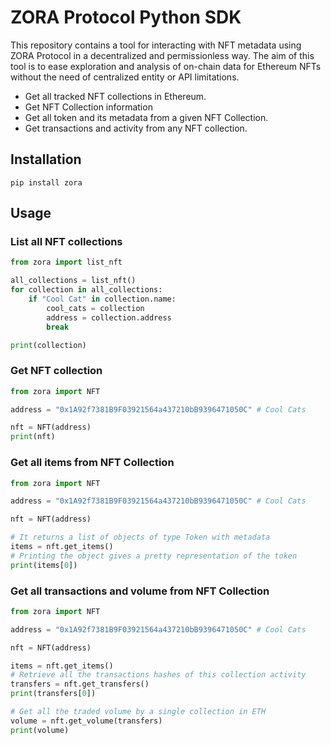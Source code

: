 # **ZORA Protocol Python SDK**

This repository contains a tool for interacting with NFT metadata using ZORA Protocol in a decentralized and permissionless way. The aim of this tool is to ease exploration and analysis of on-chain data for Ethereum NFTs without the need of centralized entity or API limitations.

* Get all tracked NFT collections in Ethereum.
* Get NFT Collection information
* Get all token and its metadata from a given NFT Collection.
* Get transactions and activity from any NFT collection.

## **Installation**

`pip install zora`

## **Usage**

### **List all NFT collections**

```python
from zora import list_nft

all_collections = list_nft()
for collection in all_collections:
    if "Cool Cat" in collection.name:
        cool_cats = collection
        address = collection.address
        break

print(collection)
```

### Get NFT collection

```python
from zora import NFT

address = "0x1A92f7381B9F03921564a437210bB9396471050C" # Cool Cats

nft = NFT(address)
print(nft)
```

### Get all items from NFT Collection

```python
from zora import NFT

address = "0x1A92f7381B9F03921564a437210bB9396471050C" # Cool Cats

nft = NFT(address)

# It returns a list of objects of type Token with metadata
items = nft.get_items()
# Printing the object gives a pretty representation of the token
print(items[0])
```

### Get all transactions and volume from NFT Collection

```python
from zora import NFT

address = "0x1A92f7381B9F03921564a437210bB9396471050C" # Cool Cats

nft = NFT(address)

items = nft.get_items()
# Retrieve all the transactions hashes of this collection activity
transfers = nft.get_transfers()
print(transfers[0])

# Get all the traded volume by a single collection in ETH
volume = nft.get_volume(transfers)
print(volume)
```

